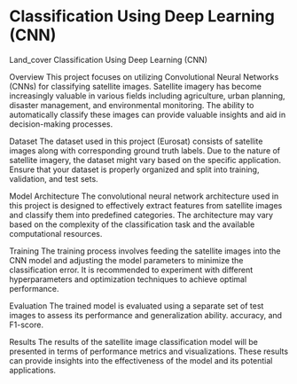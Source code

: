 # Classification Using Deep Learning (CNN)
Land_cover Classification Using Deep Learning (CNN)

Overview
This project focuses on utilizing Convolutional Neural Networks (CNNs) for classifying satellite images. Satellite imagery has become increasingly valuable in various fields including agriculture, urban planning, disaster management, and environmental monitoring. The ability to automatically classify these images can provide valuable insights and aid in decision-making processes.

Dataset
The dataset used in this project (Eurosat) consists of satellite images along with corresponding ground truth labels. Due to the nature of satellite imagery, the dataset might vary based on the specific application. Ensure that your dataset is properly organized and split into training, validation, and test sets.

Model Architecture
The convolutional neural network architecture used in this project is designed to effectively extract features from satellite images and classify them into predefined categories. The architecture may vary based on the complexity of the classification task and the available computational resources.

Training
The training process involves feeding the satellite images into the CNN model and adjusting the model parameters to minimize the classification error. It is recommended to experiment with different hyperparameters and optimization techniques to achieve optimal performance.

Evaluation
The trained model is evaluated using a separate set of test images to assess its performance and generalization ability. accuracy, and F1-score.

Results
The results of the satellite image classification model will be presented in terms of performance metrics and visualizations. These results can provide insights into the effectiveness of the model and its potential applications.
